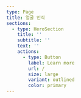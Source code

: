 ```yaml
---
type: Page
title: 얼굴 인식
sections:
  - type: HeroSection
    title: ''
    subtitle: ''
    text: ''
    actions:
      - type: Button
        label: Learn more
        url: /
        size: large
        variant: outlined
        color: primary
---
```

